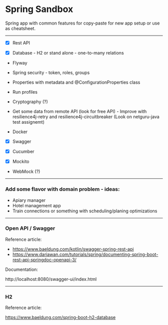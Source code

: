 # Spring Sandbox

Spring app with common features for copy-paste for new app setup or use as cheatsheet.

---

- [x] Rest API

- [x] Database - H2 or stand alone - one-to-many relations
- Flyway

- Spring security - token, roles, groups

- Properties with metadata and @ConfigurationProperties class

- Run profiles 
- Cryptography (?)

- Get some data from remote API (look for free API) - Improve with resilience4j-retry and  resilience4j-circuitbreaker (Look on netguru-java test assignemt)

- Docker

- [x] Swagger

- [x] Cucumber
- [x] Mockito

- WebMock (?)

---

### Add some flavor with domain problem - ideas:

- Apiary manager
- Hotel management app
- Train connections or something with scheduling/planing optimizations

---

### Open API / Swagger

Reference article:

* https://www.baeldung.com/kotlin/swagger-spring-rest-api
* https://www.dariawan.com/tutorials/spring/documenting-spring-boot-rest-api-springdoc-openapi-3/

Documentation:

http://localhost:8080/swagger-ui/index.html

---

### H2

Reference article:

https://www.baeldung.com/spring-boot-h2-database